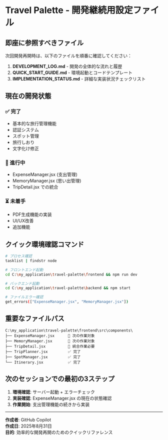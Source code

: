 # Travel Palette - 開発継続用設定ファイル

## 即座に参照すべきファイル

次回開発再開時は、以下のファイルを順番に確認してください：

1. **DEVELOPMENT_LOG.md** - 開発の全体的な流れと履歴
2. **QUICK_START_GUIDE.md** - 環境起動とコードテンプレート
3. **IMPLEMENTATION_STATUS.md** - 詳細な実装状況チェックリスト

## 現在の開発状態

### ✅ 完了
- 基本的な旅行管理機能
- 認証システム
- スポット管理
- 旅行しおり
- 文字化け修正

### 🚧 進行中
- ExpenseManager.jsx (支出管理)
- MemoryManager.jsx (思い出管理)
- TripDetail.jsx での統合

### ⏳ 未着手
- PDF生成機能の実装
- UI/UX改善
- 追加機能

## クイック環境確認コマンド

```bash
# プロセス確認
tasklist | findstr node

# フロントエンド起動
cd C:\my_application\travel-palette\frontend && npm run dev

# バックエンド起動  
cd C:\my_application\travel-palette\backend && npm start

# ファイルエラー確認
get_errors(["ExpenseManager.jsx", "MemoryManager.jsx"])
```

## 重要なファイルパス

```
C:\my_application\travel-palette\frontend\src\components\
├── ExpenseManager.jsx      🚧 次の作業対象
├── MemoryManager.jsx       🚧 次の作業対象  
├── TripDetail.jsx          🚧 統合作業必要
├── TripPlanner.jsx         ✅ 完了
├── SpotManager.jsx         ✅ 完了
└── Itinerary.jsx           ✅ 完了
```

## 次のセッションでの最初の3ステップ

1. **環境確認**: サーバー起動 + エラーチェック
2. **実装確認**: ExpenseManager.jsx の現在の状態確認
3. **作業開始**: 支出管理機能の続きから実装

---
**作成者**: GitHub Copilot  
**作成日**: 2025年8月31日  
**目的**: 効率的な開発再開のためのクイックリファレンス
